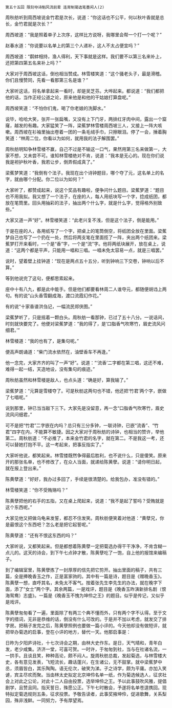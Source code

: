     第五十五回 限刻夺诗魁风流前辈 连宵制菊选笔墨闲人(2) 

   周秋舫听到周西坡说金竹君是次长，说道：“你这话也不公平，何以秋叶香就是总长，金竹君就是次长？”

   周西坡道：“我是照着单子上次序，这样比方说呀，我哪里会帮一个打一个呢？”

   赵春水道：“你说要以名单上的第三个人递补，这人不太占便宜吗？”

   周西坡道：“鹬蚌相持，渔人得利，天下事就是这样。我们要不以第三名来补上，还把第四第五名来补上吗？”

   大家对于周西坡这话，倒也相当赞成。林雪楼笑道：“这个骚老头子，最是滑稽。你们且慢赞同，先看一看那第三名是谁？”

   大家听这话，将名单拿起来一看时，却是吴芝芬。大哗起来。都说道：“我们都把他的话，当作正经公道之论，原来他是和他的干姑娘打算盘呢。”

   周西坡笑道：“不怕你们鬼，喝了你老娘的洗脚水。”

   说毕，哈哈大笑，张开一张扁嘴，又没有上下门牙，两排红牙肉中间，露出一个窟窿，越发的有趣。大家猛笑了一阵，梁蕉梦林雪楼周西坡三人，又接上一阵大咳嗽。周西坡在衫袖里抽出卷着一团的一条毛绒手巾，只擦眼泪。停了一会，捶着胸笑道：“林周二位，你看以为如何，就用我的法子解围罢。”

   周秋舫明知争林雪楼不赢，自己不过是不输这一口气，果然用第三名来做第一，大家不想，又未尝不可。谁知林雪楼绝对不肯，说道：“我本是无心的。现在你们说我是袒护秋叶香，我若让步，倒弄假成真了。”

   梁蕉梦笑道：“我倒有个法子。我现在出个诗钟题目，哪个夺了元，这名单上的名字，就由哪个分配。你二位以为如何？”

   大家听了，都赞成起来，说这个奖品有趣啦，便争问什么题目。梁蕉梦道：“题目也不用我拟。我又想了一个法子，在座的人，每人用纸块写一个字，捻成纸团，都放在笔筒里。回头用抽彩的法子，抽出两个什么字，就是什么字，觉得格外别致些。”

   大家又道一声“好”。林雪楼笑道：“此老兴复不浅，但是这个法子，倒是能用。”

   于是在座的人，各用纸写了一个字，把桌上的笔筒倒空，将纸团全放在里面。梁蕉梦自己也写了一个扔在一处，然后将两支笔在里面揽了一阵，夹出两个纸团来。梁蕉梦打开来看时，一个是“香”字，一个是“流”字。他将两纸块展开，放在桌上，说道：“这两个都是平声，只能用一唱和三唱。一唱未免太容易一点，就是三唱罢。”

   说时，望着壁上挂钟道：“现在是两点五十五分，听到钟响三下交卷，钟响以后不算。”

   等到他说完了这句，便都思索起来。

   座中十有八九，都是此中能手。但是他们都要看林周二人谁夺元，都随便胡诌上两句。有的说“山头香雪翻成海，渡口流霞幻作花。”

   有的说“十家香谱洪刍记，一幅流民郑侠图。”

   梁蕉梦听了，只是摇着一颗白头。周秋舫一看那钟，已过了五十八分。一说话间，时刻就快要完了。他便对梁蕉梦道：“我的得了，是‘口脂香气吹寒竹，眉史流风问细君。’”

   林雪楼道：“我的也有了，是集句呢。”

   便高声朗诵道：“柴门流水依然在，油壁香车不再逢。”

   他一念完，大家齐齐的叫了一声“好”。说道：“‘流香’二字都在第三唱，这还不难，难得一起一结，天造地设，没有集句的痕迹。”

   周秋舫虽然和林雪楼是敌人，也点头道：“确是好，算我输了。”

   梁蕉梦道：“元算是雪楼夺了。可是秋舫这两句也不错，他还把‘竹君’两个字，嵌做了七唱呢。”

   说到那里，钟已当当敲下三下。大家先是没留意，再一念“口脂香气吹寒竹，眉史流风问细君，”

   可不是把“竹君”二字嵌在内吗？总只有三分多钟，一联诗钟，已嵌“流香”、“竹君”四字在内，不能算不敏捷。因之大家对于周秋舫的诗钟，也相当的赞许，举他第二。周秋舫道：“不必推了，本来金竹君的名字，就在第二。不是我这一考，还可以替她打抱不平。这一考起来，把事反指实了。”

   大家听他说，都笑起来。林雪搂既然争得最后胜利，也不说什么，只是傻笑。原来开的那张名单，也不修改了，在众人当面，就递给陈黄孽。说道：“请你明日起，就在报上登出来。”

   陈黄孽道：“好好，我办过多回了，手续是很清楚的。给我包办，准没有错的。”

   林雪楼笑道：“你不受贿赂吗？”

   陈黄孽把他的右手的五指，又在桌上爬起来，说道：“我不是起了誓吗？受贿就是这个东西呢。”

   大家见他又把做乌龟来发誓，都忍不住发笑。周秋舫便笑着对他道：“黄孽兄，你是最恨这个东西吧？怎么老是把它起誓呢。”

   陈黄孽道：“还有不恨这东西的吗？”

   大家听说，又都笑起来。但是都想着陈黄孽一定把菊选办得干干净净，不肯含糊一点儿的。这天的诗会，到下午七点钟才散，陈黄孽吃了一饱，自上他的报馆来编稿子。

   到了编辑室里，陈黄孽拣了一封厚厚的信先把它剪开。抽出里面的稿子，共有三篇，全是捧晚香玉之作，正是富家驹的。其中有一篇是诗，题目是《赠晚香玉》。陈黄孽一想，直呼其名，未免太不客气。按着张先生李先生的办法，就在晚字下面，添了“女士”两个字。其余两篇，一是戏评，题目是《晚香玉昨演新排名剧（恨海鸳鸯）志盛》。一篇是《晚香玉不愧为坤伶之王》的题目。似乎是传记，又似乎是戏评。

   陈黄孽匆匆看了一遍，里面除了有两三个典不懂而外，只有两个字不认得。至于文字的措词，无非是恭维的话，倒没有什么可改的。于是并不加以考虑，就发交了排字房。把稿子发完之后，陈黄孽照例也要做一篇小评的。今天他却没有做短评，就把举办菊选的启事，登在小评的地方，替代一天。他那启事是：

   日昨为夕阳庐诗社，十七次诗会之期，由林大史作东。是日，天气晴和，青年白发，老少咸集。济济一堂，可喜可贺。一时许，于匆匆到社，当与在社诸名流，一一拱手。且谈且笑，种种高论，颇不闷人。旋周秋舫总裁，发起菊选，与林雪楼大史，各有意见发表，飞短流长，趣话蓬兴，在生诸公，无不鼓掌。就中梁蕉梦中丞，须眉皆白，其乐陶陶。语无伦次，破笑为涕。子之诗学，颇为平庸。亦加入笑谑，宾主尽欢而聚。当由林太史拟定北京坤伶名单一纸，作为菊选候选人，征求社会上对此之公论，对此十二人自由投票，选举坤伶之王。予以此事鼓吹风雅，提倡剧学，且赞且同。指天誓日，殊愿公正。下午七时散会，予遂将名单苍遑携回。现特拟定菊选规则五条，征求投票。予敬告读者，此事奖掖坤伶，促进歌舞，关系梨园，殊非浅鲜。一同努力，予有厚望焉。


